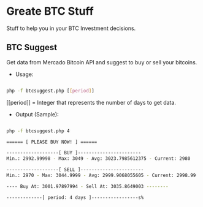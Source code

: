 Greate BTC Stuff
============================
Stuff to help you in your BTC Investment decisions.

## BTC Suggest
Get data from Mercado Bitcoin API and suggest to buy or sell your bitcoins.

* Usage:

```bash

php -f btcsuggest.php [[period]]

```

[[period]] = Integer that represents the number of days to get data.

* Output (Sample):

```bash

php -f btcsuggest.php 4         

====== [ PLEASE BUY NOW! ] ======

-------------------[ BUY ]-----------------------
Min.: 2992.99998 - Max: 3049 - Avg: 3023.7985612375 - Current: 2980

-------------------[ SELL ]-----------------------
Min.: 2970 - Max: 3044.9999 - Avg: 2999.9068055605 - Current: 2998.99

---- Buy At: 3001.97897994 - Sell At: 3035.8649003 --------

-------------[ period: 4 days ]-----------------s%

```